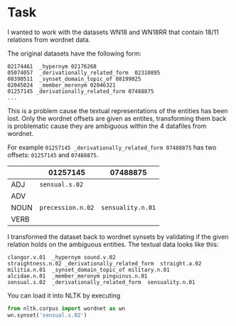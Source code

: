# Task

I wanted to work with the datasets WN18 and WN18RR that contain 18/11 relations from wordnet data.

The original datasets have the following form:
```
02174461  _hypernym 02176268
05074057  _derivationally_related_form  02310895
08390511  _synset_domain_topic_of 08199025
02045024  _member_meronym 02046321
01257145 _derivationally_related_form 07488875
...
```

This is a problem cause the textual representations of the entities has been 
lost. Only the wordnet offsets are given as entites, transforming them back 
is problematic cause they are ambiguous within the 4 datafiles from wordnet. 

For example `01257145 _derivationally_related_form 07488875` has two offsets:
`01257145` and `07488875`. 

|      | **01257145**    | **07488875**     |
|------|-----------------|------------------|
| ADJ  |`sensual.s.02`   |                  |
| ADV  |                 |                  |
| NOUN |`precession.n.02`|`sensuality.n.01` |
| VERB |                 |                  |

I transformed the dataset back to wordnet synsets by validating if the given
relation holds on the ambiguous entities. The textual data looks like this:

```
clangor.v.01  _hypernym sound.v.02
straightness.n.02 _derivationally_related_form  straight.a.02
militia.n.01  _synset_domain_topic_of military.n.01
alcidae.n.01  _member_meronym pinguinus.n.01
sensual.s.02  _derivationally_related_form  sensuality.n.01
```

You can load it into NLTK by executing

```python
from nltk.corpus import wordnet as wn
wn.synset('sensual.s.02')
```
